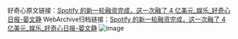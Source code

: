 好奇心原文链接：[Spotify 的新一轮融资完成，这一次融了 4 亿美元_娱乐_好奇心日报-晏文静](https://www.qdaily.com/articles/8443.html)
WebArchive归档链接：[Spotify 的新一轮融资完成，这一次融了 4 亿美元_娱乐_好奇心日报-晏文静](http://web.archive.org/web/20190623152842/https://www.qdaily.com/articles/8443.html)
![image](http://ww3.sinaimg.cn/large/007d5XDpgy1g3vd5qixezj30u02e61kx)
